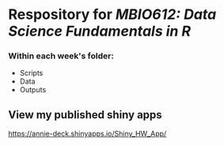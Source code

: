 # Respository for *MBIO612: Data Science Fundamentals in R*
### Within each week's folder:
* Scripts
* Data
* Outputs

## View my published shiny apps
https://annie-deck.shinyapps.io/Shiny_HW_App/
